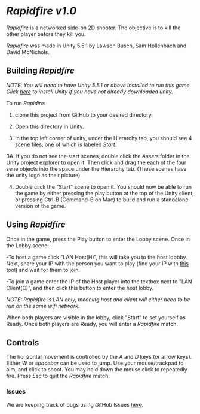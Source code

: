 # _Rapidfire v1.0_

_Rapidfire_ is a networked side-on 2D shooter. The objective is to kill the other player before they kill you.

_Rapidfire_ was made in Unity 5.5.1 by Lawson Busch, Sam Hollenbach and David McNichols. 

## Building _Rapidfire_

_NOTE: You will need to have Unity 5.5.1 or above installed to run this game. Click [here](https://unity3d.com/) to install Unity if you have not already downloaded unity._

To run _Rapidire_:

1. clone this project from GitHub to your desired directory. 

2. Open this directory in Unity.

3. In the top left corner of unity, under the Hierarchy tab, you should see 4 scene files, one of which is labeled _Start_. 

  3A. If you do not see the start scenes, double click the _Assets_ folder in the Unity project explorer to open it. Then click and drag the each of the four sene objects into the space under the Hierarchy tab. (These scenes have the unity logo as their picture).
  
4. Double click the "Start" scene to open it. You should now be able to run the game by either pressing the play button at the top of the Unity client, or pressing Ctrl-B (Command-B on Mac) to build and run a standalone version of the game.

## Using _Rapidfire_

Once in the game, press the Play button to enter the Lobby scene. Once in the Lobby scene:

-To host a game click "LAN Host(H)", this will take you to the host lobbby. Next, share your IP with the person you want to play (find your IP with [this](http://www.whatsmyip.org/) tool) and wait for them to join.

-To join a game enter the IP of the Host player into the textbox next to "LAN Client(C)", and then click this button to enter the host lobby. 

_NOTE: Rapidfire is LAN only, meaning host and client will either need to be run on the same wifi network._

When both players are visible in the lobby, click "Start" to set yourself as Ready. Once both players are Ready, you will enter a _Rapidfire_ match.

## Controls

The horizontal movement is controlled by the _A_ and _D_ keys (or arrow keys). Either _W_ or _spacebar_ can be used to jump. Use your mouse/trackpad to aim, and click to shoot. You may hold down the mouse click to repeatedly fire. Press _Esc_ to quit the _Rapidfire_ match.

### Issues

We are keeping track of bugs using GitHub Issues [here](https://github.com/samhollenbach/Rapidfire/issues).
